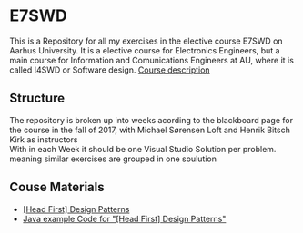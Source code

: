 # E7SWD
This is a Repository for all my exercises in the elective course E7SWD on Aarhus University.
It is a elective course for Electronics Engineers, but a main course for Information and Comunications Engineers at AU, where it is called I4SWD or Software design. [Course description](http://kursuskatalog.au.dk/en/course/76627)

## Structure
The repository is broken up into weeks acording to the blackboard page for the course in the fall of 2017, with Michael Sørensen Loft and Henrik Bitsch Kirk as instructors  
With in each Week it should be one Visual Studio Solution per problem. meaning similar exercises are grouped in one soulution

## Couse Materials
* [[Head First] Design Patterns](https://www.amazon.com/Head-First-Design-Patterns-Brain-Friendly/dp/0596007124)
* [Java example Code for "[Head First] Design Patterns"](https://m2web.github.io/)
